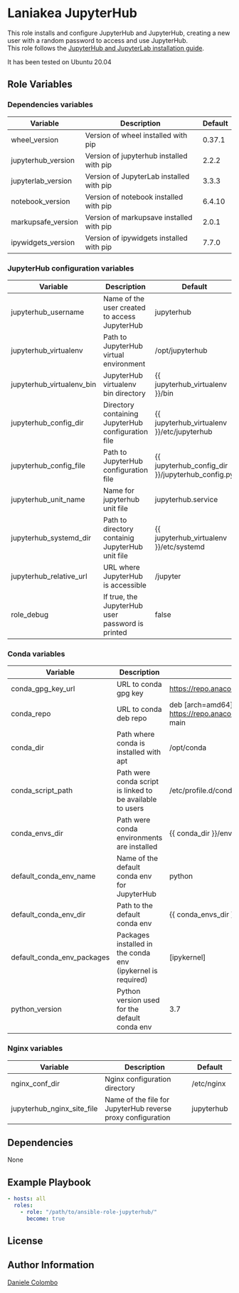 Laniakea JupyterHub
===================

This role installs and configure JupyterHub and JupyterHub, creating a new user with a random password to access
and use JupyterHub.\
This role follows the [JupyterHub and JupyterLab installation guide](https://github.com/jupyterhub/jupyterhub-the-hard-way/blob/HEAD/docs/installation-guide-hard.md).

It has been tested on Ubuntu 20.04


Role Variables
--------------

### Dependencies variables
| Variable           | Description                              | Default |
| ------------------ | ---------------------------------------- | ------- |
| wheel_version      | Version of wheel installed with pip      | 0.37.1  |
| jupyterhub_version | Version of jupyterhub installed with pip | 2.2.2   |
| jupyterlab_version | Version of JupyterLab installed with pip | 3.3.3   |
| notebook_version   | Version of notebook installed with pip   | 6.4.10  |
| markupsafe_version | Version of markupsave installed with pip | 2.0.1   |
| ipywidgets_version | Version of ipywidgets installed with pip | 7.7.0   |

### JupyterHub configuration variables
| Variable                  | Description                                        | Default                                          |
| ------------------------- | -------------------------------------------------- | ------------------------------------------------ |
| jupyterhub_username       | Name of the user created to access JupyterHub      | jupyterhub                                       |
| jupyterhub_virtualenv     | Path to JupyterHub virtual environment             | /opt/jupyterhub                                  |
| jupyterhub_virtualenv_bin | JupyterHub virtualenv bin directory                | {{ jupyterhub_virtualenv }}/bin                  |
| jupyterhub_config_dir     | Directory containing JupyterHub configuration file | {{ jupyterhub_virtualenv }}/etc/jupyterhub       |
| jupyterhub_config_file    | Path to JupyterHub configuration file              | {{ jupyterhub_config_dir }}/jupyterhub_config.py |
| jupyterhub_unit_name      | Name for jupyterhub unit file                      | jupyterhub.service                               |
| jupyterhub_systemd_dir    | Path to directory containig JupyterHub unit file   | {{ jupyterhub_virtualenv }}/etc/systemd          |
| jupyterhub_relative_url   | URL where JupyterHub is accessible                 | /jupyter                                         |
| role_debug                | If true, the JupyterHub user password is printed   | false                                            |

### Conda variables
| Variable                   | Description                                                 | Default                                                                        |
| -------------------------- | ----------------------------------------------------------- | ------------------------------------------------------------------------------ |
| conda_gpg_key_url          | URL to conda gpg key                                        | https://repo.anaconda.com/pkgs/misc/gpgkeys/anaconda.asc                       |
| conda_repo                 | URL to conda deb repo                                       | deb [arch=amd64] https://repo.anaconda.com/pkgs/misc/debrepo/conda stable main |
| conda_dir                  | Path where conda is installed with apt                      | /opt/conda                                                                     |
| conda_script_path          | Path were conda script is linked to be available to users   | /etc/profile.d/conda.sh                                                        |
| conda_envs_dir             | Path were conda environments are installed                  | {{ conda_dir }}/envs                                                           |
| default_conda_env_name     | Name of the default conda env for JupyterHub                | python                                                                         |
| default_conda_env_dir      | Path to the default conda env                               | {{ conda_envs_dir }}/{{  |default_conda_env_name }}                            |
| default_conda_env_packages | Packages installed in the conda env (ipykernel is required) | [ipykernel]                                                                    |
| python_version             | Python version used for the default conda env               | 3.7                                                                            |

### Nginx variables
| Variable                   | Description                                                 | Default    |
| -------------------------- | ----------------------------------------------------------- | ---------- |
| nginx_conf_dir             | Nginx configuration directory                               | /etc/nginx |
| jupyterhub_nginx_site_file | Name of the file for JupyterHub reverse proxy configuration | jupyterhub |

Dependencies
------------

None


Example Playbook
----------------

```yml
- hosts: all
  roles:
    - role: "/path/to/ansible-role-jupyterhub/"
      become: true
```
License
-------


Author Information
------------------

[Daniele Colombo](https://github.com/dacolombo)
